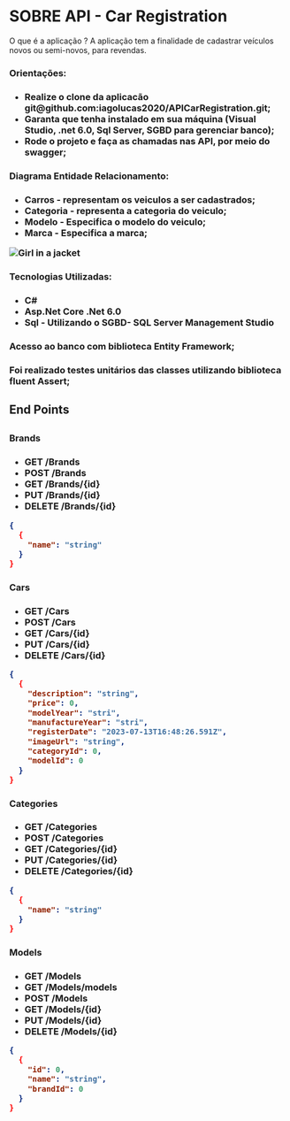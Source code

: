 # SOBRE API - Car Registration

O que é a aplicação ? A aplicação tem a finalidade de cadastrar veículos novos ou semi-novos, para revendas.

<h3>Orientações:<h3>
<ul>
  <li>Realize o clone da aplicacão git@github.com:iagolucas2020/APICarRegistration.git;</li>
  <li>Garanta que tenha instalado em sua máquina (Visual Studio, .net 6.0, Sql Server, SGBD para gerenciar banco);</li>
  <li>Rode o projeto e faça as chamadas nas API, por meio do swagger;</li>
</ul>

<h3>Diagrama Entidade Relacionamento:<h3>
<ul>
  <li>Carros - representam os veiculos a ser cadastrados;</li>
  <li>Categoria - representa a categoria do veiculo;</li>
  <li>Modelo - Especifica o modelo do veiculo;</li>
  <li>Marca - Especifica a marca;</li>
</ul>

<img src="https://i.postimg.cc/D0yYvJ7n/Captura-de-tela-2023-07-12-160018.png" alt="Girl in a jacket">

<h3>Tecnologias Utilizadas:<h3>
<ul>
  <li>C#</li>
  <li>Asp.Net Core .Net 6.0</li>
  <li>Sql - Utilizando o SGBD- SQL Server Management Studio</li>
</ul>
<h3>Acesso ao banco com biblioteca Entity Framework;<h3>
<h3>Foi realizado testes unitários das classes utilizando biblioteca fluent Assert;<h3>

<h2>End Points<h2>
<h3>Brands<h3>
<ul>
  <li>GET    /Brands</li>
  <li>POST   /Brands</li>
  <li>GET    /Brands/{id}</li>
  <li>PUT    /Brands/{id}</li>
  <li>DELETE /Brands/{id}</li>
</ul>

```json
{
  {
    "name": "string"
  }
}
```
  
<h3>Cars<h3>
<ul>
  <li>GET    /Cars</li>
  <li>POST   /Cars</li>
  <li>GET    /Cars/{id}</li>
  <li>PUT    /Cars/{id}</li>
  <li>DELETE /Cars/{id}</li>
</ul>

```json
{
  {
    "description": "string",
    "price": 0,
    "modelYear": "stri",
    "manufactureYear": "stri",
    "registerDate": "2023-07-13T16:48:26.591Z",
    "imageUrl": "string",
    "categoryId": 0,
    "modelId": 0
  }
}
```

<h3>Categories<h3>
<ul>
  <li>GET    /Categories</li>
  <li>POST   /Categories</li>
  <li>GET    /Categories/{id}</li>
  <li>PUT    /Categories/{id}</li>
  <li>DELETE /Categories/{id}</li>
</ul>

```json
{
  {
    "name": "string"
  }
}
```

<h3>Models<h3>
<ul>
  <li>GET    /Models</li>
  <li>GET    /Models/models</li>
  <li>POST   /Models</li>
  <li>GET    /Models/{id}</li>
  <li>PUT    /Models/{id}</li>
  <li>DELETE /Models/{id}</li>
</ul>

```json
{
  {
    "id": 0,
    "name": "string",
    "brandId": 0
  }
}
```

